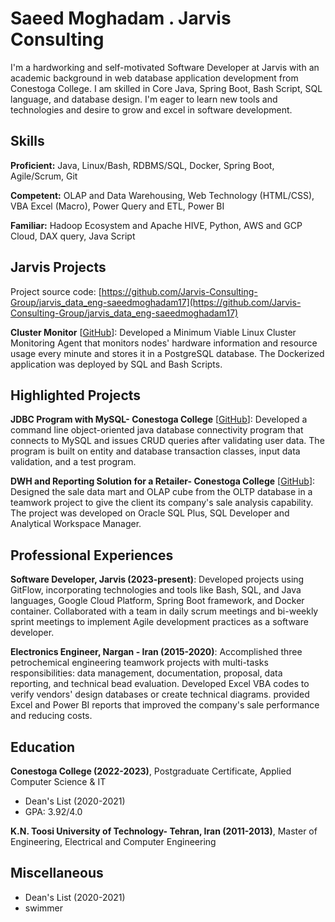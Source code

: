 # Saeed Moghadam . Jarvis Consulting

I'm a hardworking and self-motivated Software Developer at Jarvis with an academic background in web database application development from Conestoga College. I am skilled in Core Java, Spring Boot, Bash Script, SQL language, and database design. I'm eager to learn new tools and technologies and desire to grow and excel in software development.

## Skills

**Proficient:** Java, Linux/Bash, RDBMS/SQL, Docker, Spring Boot, Agile/Scrum, Git

**Competent:** OLAP and Data Warehousing, Web Technology (HTML/CSS), VBA Excel (Macro), Power Query and ETL, Power BI

**Familiar:** Hadoop Ecosystem and Apache HIVE, Python, AWS and GCP Cloud, DAX query, Java Script

## Jarvis Projects

Project source code: [https://github.com/Jarvis-Consulting-Group/jarvis_data_eng-saeedmoghadam17](https://github.com/Jarvis-Consulting-Group/jarvis_data_eng-saeedmoghadam17)


**Cluster Monitor** [[GitHub](https://github.com/Jarvis-Consulting-Group/jarvis_data_eng-saeedmoghadam17/tree/master/linux_sql)]: Developed a Minimum Viable Linux Cluster Monitoring Agent that monitors nodes' hardware information and resource usage every minute and stores it in a PostgreSQL database. The Dockerized application was deployed by SQL and Bash Scripts.


## Highlighted Projects
**JDBC Program with MySQL- Conestoga College** [[GitHub](https://github.com/saeedmoghadam17/JDBC-Program-with-MySQL/settings)]: Developed a command line object-oriented java database connectivity program that connects to MySQL and issues CRUD queries after validating user data. The program is built on entity and database transaction classes, input data validation, and a test program.

**DWH and Reporting Solution for a Retailer- Conestoga College** [[GitHub](https://github.com/saeedmoghadam17/DWH-and-Reporting-Solution-for-a-Retailer)]: Designed the sale data mart and OLAP cube from the OLTP database in a teamwork project to give the client its company's sale analysis capability. The project was developed on Oracle SQL Plus, SQL Developer and Analytical Workspace Manager.


## Professional Experiences

**Software Developer, Jarvis (2023-present)**: Developed projects using GitFlow, incorporating technologies and tools like Bash, SQL, and Java languages, Google Cloud Platform, Spring Boot framework, and Docker container. Collaborated with a team in daily scrum meetings and bi-weekly sprint meetings to implement Agile development practices as a software developer.

**Electronics Engineer, Nargan - Iran (2015-2020)**: Accomplished three petrochemical engineering teamwork projects with multi-tasks responsibilities: data management, documentation, proposal, data reporting, and technical bead evaluation. Developed Excel VBA codes to verify vendors' design databases or create technical diagrams. provided Excel and Power BI reports that improved the company's sale performance and reducing costs.


## Education
**Conestoga College (2022-2023)**, Postgraduate Certificate, Applied Computer Science & IT
- Dean's List (2020-2021)
- GPA: 3.92/4.0

**K.N. Toosi University of Technology- Tehran, Iran (2011-2013)**, Master of Engineering, Electrical and Computer Engineering


## Miscellaneous
- Dean's List (2020-2021)
- swimmer